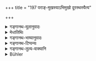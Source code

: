 +++
title = "197 पराङ्-मुखस्याऽभिमुखो दूरस्थस्यैत्य"

+++

<details><summary>गङ्गानथ-मूलानुवादः</summary>

Facing him, when the teacher has his pace averted; going near him, when the teacher is at a distance; bowing low, when the teacher is lying down, as also if he is standing close by.—(197)
</details>

<details><summary>मेधातिथिः</summary>

तथा **पराङ्मुखस्य** गुरोः संमुखोपविष्टः शिष्यः । यदि गुरुः परावृत्य कथंचित् स्थितः प्रेष्यति, तां दिशं गत्वाभिमुखीभूय पूर्वोक्तं कर्तव्यम् । **दूरस्थस्य** समीपं **अन्तिकम्** **एत्य** आगत्य प्राप्य । आसीनस्यापि **शयानस्य प्रणम्य** प्रह्वो भूत्वा गात्राण्य् अवनमय्य । **निदेशे** निकटे तिष्ठतो ऽपि प्रणम्यैव यत् प्राग् उक्तम् अभिगच्छन्न् इति ॥ २.१९७ ॥
</details>

<details><summary>गङ्गानथ-भाष्यानुवादः</summary>

‘*When the teacher has his face averted*,’—the pupil should sit facing him; that is, if the Teacher happen to have his face turned the other way when he gives his directions, the pupil should go over to the side facing the teacher and then do the aforesaid (listening and conversing).

‘*When the teacher is at a distance*,’—the pupil should go near him, approach him.

When the teacher is seated, as also when he is lying down, the pupil should *bow down*— humbly bend his body low.

‘*Nideśe*’ means ‘close by’; when he is sitting close by, then the aforesaid acts should be done after bowing low.—(197)
</details>

<details><summary>गङ्गानथ-टिप्पन्यः</summary>

‘*Nideśe tiṣṭhataḥ*’.—‘Standing close by’ (Medhātithi, Govindarāja,
Kullūka, and Rāghavānanda);—‘standing in a lower place’ (Nārāyaṇa and
Nandana).

This verse is quoted in *Madanapārijāta* (p. 106), where the following
explanation is added:—We have the form ‘*osyetya*’ (which is the reading
adopted by the writer) and ṇot ‘*syaitya*’ because of the Sūtra
‘*mānaśca*’;—‘*praṇamya*’ is to be construed with ‘*nirdeśe* (the
reading adopted by the writer) *tiṣṭhataḥ*’;—‘*nirdeśe*’ meaning *in a
lower place*, or, according to others *in a place close by*;—and in
*Aparārka* (p. 56).
</details>

<details><summary>गङ्गानथ-तुल्य-वाक्यानि</summary>

*Viṣṇu* (28.20, 21, 23).—‘Facing the teacher when he has his face turned
away;—if he is far away, he should approach near him;—if he is lying
down, he should be saluted.’
</details>

<details><summary>Bühler</summary>

197	Going (round) to face (the teacher), if his face is averted, approaching him if he stands at a distance, but bending towards him if he lies on a bed, and if he stands in a lower place.
</details>
